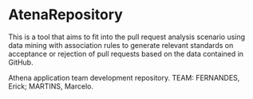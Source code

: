 # AtenaRepository

This is a tool that aims to fit into the pull request analysis scenario using data mining with association rules to generate relevant standards on acceptance or rejection of pull requests based on the data contained in GitHub.

Athena application team development repository.
TEAM:
  FERNANDES, Erick;
  MARTINS, Marcelo.
